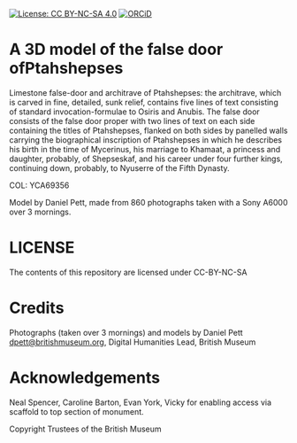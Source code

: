 
[![License: CC BY-NC-SA 4.0](https://img.shields.io/badge/License-CC%20BY--NC--SA%204.0-lightgrey.svg)](http://creativecommons.org/licenses/by-sa/4.0/) 
[![ORCiD](https://img.shields.io/badge/ORCiD-0000--0002--0246--2335-green.svg)](http://orcid.org/0000-0002-0246-2335)

# A 3D model of the false door ofPtahshepses

Limestone false-door and architrave of Ptahshepses: the architrave, which is carved in fine, detailed, sunk relief, contains five lines of text consisting of standard invocation-formulae to Osiris and Anubis. The false door consists of the false door proper with two lines of text on each side containing the titles of Ptahshepses, flanked on both sides by panelled walls carrying the biographical inscription of Ptahshepses in which he describes his birth in the time of Mycerinus, his marriage to Khamaat, a princess and daughter, probably, of Shepseskaf, and his career under four further kings, continuing down, probably, to Nyuserre of the Fifth Dynasty.

COL: YCA69356

Model by Daniel Pett, made from 860 photographs taken with a Sony A6000 over 3 mornings.

# LICENSE

The contents of this repository are licensed under CC-BY-NC-SA

# Credits

Photographs (taken over 3 mornings) and models by Daniel Pett <dpett@britishmuseum.org>, Digital Humanities Lead, British Museum

# Acknowledgements

Neal Spencer, Caroline Barton, Evan York, Vicky for enabling access via scaffold to top section of monument. 

Copyright Trustees of the British Museum
